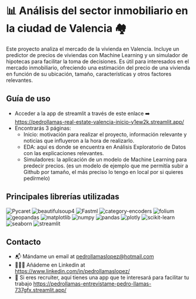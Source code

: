 # 📊 Análisis del sector inmobiliario en la ciudad de Valencia 🏘️

Este proyecto analiza el mercado de la vivienda en Valencia. Incluye un predictor de precios de viviendas con Machine Learning y un simulador de hipotecas para facilitar la toma de decisiones. Es útil para interesados en el mercado inmobiliario, ofreciendo una estimación del precio de una vivienda en función de su ubicación, tamaño, características y otros factores relevantes.

## Guía de uso
* Acceder a la app de streamlit a través de este enlace   ➡️    https://pedrollamas-real-estate-valencia-inicio-y1ew2k.streamlit.app/
* Encontrarás 3 páginas:
    * Inicio: motivación para realizar el proyecto, información relevante y noticias que influyeron a la hora de realizarlo.
    * EDA: aquí es donde se encuentra en Análisis Exploratorio de Datos con las explicaciones relevantes.
    * Simuladores: la aplicación de un modelo de Machine Learning para predecir precios. (es un modelo de ejemplo que me permitía subir a Github por tamaño, el más preciso lo tengo en local por si quieres pedírmelo)

## Principales librerías utilizadas
![Pycaret](https://img.shields.io/badge/altair-%2300ADEF?style=for-the-badge&logo=altair&logoColor=white)
![beautifulsoup4](https://img.shields.io/badge/beautifulsoup4-%2300BDC7?style=for-the-badge&logo=beautifulsoup4&logoColor=white)
![Fastml](https://img.shields.io/badge/cachetools-%23FFD700?style=for-the-badge&logo=Fastml&logoColor=white)
![category-encoders](https://img.shields.io/badge/category--encoders-%23F37788?style=for-the-badge&logo=python&logoColor=white)
![folium](https://img.shields.io/badge/folium-%23000075?style=for-the-badge&logo=folium&logoColor=white)
![geopandas](https://img.shields.io/badge/geopandas-%23FF3E00?style=for-the-badge&logo=geopandas&logoColor=white)
![matplotlib](https://img.shields.io/badge/matplotlib-%23FF3E00?style=for-the-badge&logo=matplotlib&logoColor=white)
![numpy](https://img.shields.io/badge/numpy-%23013243?style=for-the-badge&logo=numpy&logoColor=white)
![pandas](https://img.shields.io/badge/pandas-%23150458?style=for-the-badge&logo=pandas&logoColor=white)
![plotly](https://img.shields.io/badge/plotly-%233F4F75?style=for-the-badge&logo=plotly&logoColor=white)
![scikit-learn](https://img.shields.io/badge/scikit--learn-%23F7931E?style=for-the-badge&logo=scikit-learn&logoColor=white)
![seaborn](https://img.shields.io/badge/seaborn-%2328557B?style=for-the-badge&logo=seaborn&logoColor=white)
![streamlit](https://img.shields.io/badge/streamlit-%235869FF?style=for-the-badge&logo=streamlit&logoColor=white)

## Contacto
  * 📬 Mándame un email at pedrollamaslopez@hotmail.com
  * 👨‍💼🤝 Añádeme en Linkedin at https://www.linkedin.com/in/pedrollamaslopez/
  * 👀 Si eres recruiter, aquí tienes una app que te interesará para facilitar tu trabajo https://pedrollamas-entrevistame-pedro-llamas-737gfx.streamlit.app/
